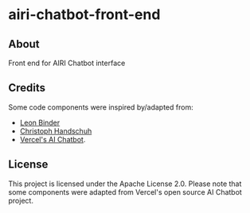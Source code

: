 # airi-chatbot-front-end

## About 

Front end for AIRI Chatbot interface

## Credits

Some code components were inspired by/adapted from:
- [Leon Binder](https://github.com/LeonBinder)
- [Christoph Handschuh](https://github.com/ChristophHandschuh)
- [Vercel's AI Chatbot](https://github.com/vercel/ai-chatbot).

## License

This project is licensed under the Apache License 2.0. Please note that some components were adapted from Vercel's open source AI Chatbot project.

